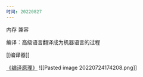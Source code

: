 ```yaml
---
时间: 20220827
---
```

内存
兼容

编译：高级语言翻译成为机器语言的过程


[[编译器]]

[《编译原理》](https://www.icourse163.org/course/HIT-1002123007)
![[Pasted image 20220724174208.png]]